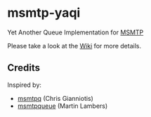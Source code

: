 # msmtp-yaqi
Yet Another Queue Implementation for [MSMTP](https://marlam.de/msmtp/)

Please take a look at the [Wiki](https://github.com/froonix/msmtp-yaqi/wiki) for more details.

## Credits
Inspired by:
* [msmtpq](https://github.com/marlam/msmtp-mirror/tree/master/scripts/msmtpq) (Chris Gianniotis)
* [msmtpqueue](https://github.com/marlam/msmtp-mirror/tree/master/scripts/msmtpqueue) (Martin Lambers)
